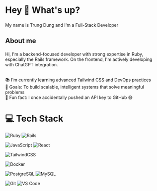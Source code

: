<h1 align="left">Hey 👋 What's up?</h1>

###

<p align="left">My name is Trung Dung and I'm a Full-Stack Developer</p>

###

<h2 align="left">About me</h2>

###

<p align="left">
Hi, I'm a backend-focused developer with strong expertise in Ruby, especially the Rails framework. On the frontend, I'm actively developing with ChatGPT integration.<br><br>

📚 I'm currently learning advanced Tailwind CSS and DevOps practices<br>
🎯 Goals: To build scalable, intelligent systems that solve meaningful problems<br>
🎲 Fun fact: I once accidentally pushed an API key to GitHub 😅
</p>

# 💻 Tech Stack

![Ruby](https://img.shields.io/badge/ruby-%23CC342D.svg?style=for-the-badge&logo=ruby&logoColor=white)
![Rails](https://img.shields.io/badge/rails-%23CC0000.svg?style=for-the-badge&logo=rubyonrails&logoColor=white)

![JavaScript](https://img.shields.io/badge/javascript-%23F7DF1E.svg?style=for-the-badge&logo=javascript&logoColor=black)
![React](https://img.shields.io/badge/react-%2320232a.svg?style=for-the-badge&logo=react&logoColor=%2361DAFB)

![TailwindCSS](https://img.shields.io/badge/tailwindcss-%2338B2AC.svg?style=for-the-badge&logo=tailwind-css&logoColor=white)

![Docker](https://img.shields.io/badge/docker-%230db7ed.svg?style=for-the-badge&logo=docker&logoColor=white)

![PostgreSQL](https://img.shields.io/badge/postgresql-%23316192.svg?style=for-the-badge&logo=postgresql&logoColor=white)
![MySQL](https://img.shields.io/badge/mysql-%2300f.svg?style=for-the-badge&logo=mysql&logoColor=white)

![Git](https://img.shields.io/badge/git-%23F05032.svg?style=for-the-badge&logo=git&logoColor=white)
![VS Code](https://img.shields.io/badge/VS%20Code-%23007ACC.svg?style=for-the-badge&logo=visual-studio-code&logoColor=white)

